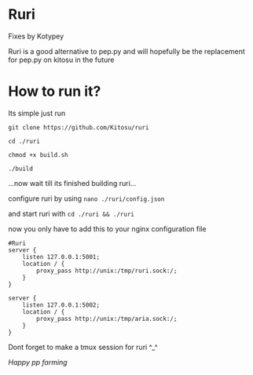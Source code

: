 # Ruri
Fixes by Kotypey

Ruri is a good alternative to pep.py and will hopefully be the replacement for pep.py on kitosu in the future

# How to run it?
Its simple just run

```git clone https://github.com/Kitosu/ruri```

```cd ./ruri```

```chmod +x build.sh```

```./build```

...now wait till its finished building ruri...

configure ruri by using
```nano ./ruri/config.json```

and start ruri with
```cd ./ruri && ./ruri```

now you only have to add this to your nginx configuration file 

```
#Ruri
server {
    listen 127.0.0.1:5001;
    location / {
        proxy_pass http://unix:/tmp/ruri.sock:/;
    }
}

server {
    listen 127.0.0.1:5002;
    location / {
        proxy_pass http://unix:/tmp/aria.sock:/;
    }
}
```

Dont forget to make a tmux session for ruri ^_^

_Happy pp farming_
